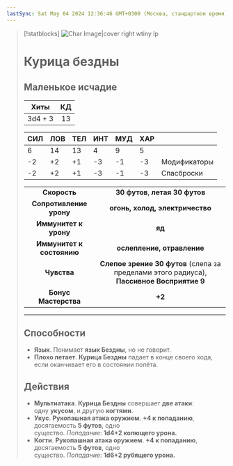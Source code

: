 ```yaml
---
lastSync: Sat May 04 2024 12:36:46 GMT+0300 (Москва, стандартное время)
---
```

> [!statblocks]
> ![Char Image|cover right wtiny lp](КурицаБездны-synced.png)
> # Курица бездны
>Маленькое исчадие
>---
>| Хиты | КД |
>| :---: | :---: |
>| 3d4 + 3 | 13 |
>
>| **СИЛ** | **ЛОВ** | **ТЕЛ** | **ИНТ** | **МУД** | **ХАР** | |
>| ------ | ------- | ------ | ------ | ------- | ------ | ------ |
>| 6 | 14 | 13 | 4 | 9 | 5 | |
>| -2 | +2 | +1 | -3 | -1 | -3 | Модификаторы |
>| -2 | +2 | +1 | -3 | -1 | -3 | Спасброски |
>
>| | |
>| :---: | :---: |
>| **Скорость** | **30 футов**, **летая 30 футов** |
>| **Сопротивление урону** | **огонь, холод, электричество** |
>| **Иммунитет к урону** | **яд** |
>| **Иммунитет к состоянию** | **ослепление, отравление** |
>| **Чувства** | **Слепое зрение 30 футов** (слепа за пределами этого радиуса), **Пассивное Восприятие 9** |
>| **Бонус Мастерства** | **+2** |
>---
>## Способности
>- **Язык**. Понимает **язык Бездны**, но не говорит.
>- **Плохо летает**. **Курица Бездны** падает в конце своего хода, если оканчивает его в состоянии полёта.
>## Действия
>- **Мультиатака**. **Курица Бездны** совершает **две атаки**: одну **укусом**, и другую **когтями**.  
>- **Укус**. **Рукопашная атака оружием**. **+4 к попаданию**, досягаемость **5 футов**, одно существо. _Попадание_: **1d4+2 колющего урона.**  
>- **Когти**. **Рукопашная атака оружием**. **+4 к попаданию**, досягаемость **5 футов**, одно существо. _Попадание_: **1d6+2 рубящего урона.**